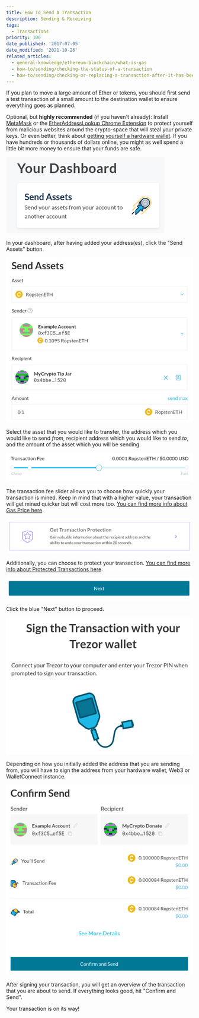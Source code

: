 ```yaml
---
title: How To Send A Transaction
description: Sending & Receiving
tags:
  - Transactions
priority: 100
date_published: '2017-07-05'
date_modified: '2021-10-26'
related_articles:
  - general-knowledge/ethereum-blockchain/what-is-gas
  - how-to/sending/checking-the-status-of-a-transaction
  - how-to/sending/checking-or-replacing-a-transaction-after-it-has-been-sent
---
```


If you plan to move a large amount of Ether or tokens, you should first send a test transaction of a small amount to the destination wallet to ensure everything goes as planned.

Optional, but **highly recommended** (if you haven't already): Install [MetaMask](/how-to/migrating/moving-from-mycrypto-to-metamask) or the [EtherAddressLookup Chrome Extension](https://chrome.google.com/webstore/detail/etheraddresslookup/pdknmigbbbhmllnmgdfalmedcmcefdfn?hl=en-GB) to protect yourself from malicious websites around the crypto-space that will steal your private keys. Or even better, think about [getting yourself a hardware wallet](/staying-safe/hardware-wallet-recommendations). If you have hundreds or thousands of dollars online, you might as well spend a little bit more money to ensure that your funds are safe.

![Send Assets button](../../assets/how-to/sending/how-to-send-a-transaction/send-assets-button.png)

In your dashboard, after having added your address(es), click the "Send Assets" button.

![Details entered](../../assets/how-to/sending/how-to-send-a-transaction/details-entered.png)

Select the asset that you would like to transfer, the address which you would like to send _from_, recipient address which you would like to send _to_, and the amount of the asset which you will be sending.

![Transaction fee slider](../../assets/how-to/sending/how-to-send-a-transaction/transaction-fee-slider.png)

The transaction fee slider allows you to choose how quickly your transaction is mined. Keep in mind that with a higher value, your transaction will get mined quicker but will cost more too. [You can find more info about Gas Price here](/how-to/sending/how-to-know-what-gas-price-to-use).

![Protected Transactions](../../assets/how-to/sending/how-to-send-a-transaction/transaction-protection.png)

Additionally, you can choose to protect your transaction. [You can find more info about Protected Transactions here](/general-knowledge/about-mycrypto/what-are-protected-transactions).

![Next button](../../assets/how-to/sending/how-to-send-a-transaction/next-button.png)

Click the blue "Next" button to proceed.

![Sign transaction](../../assets/how-to/sending/how-to-send-a-transaction/sign-transaction.png)

Depending on how you initially added the address that you are sending from, you will have to sign the address from your hardware wallet, Web3 or WalletConnect instance.

![Confirm send](../../assets/how-to/sending/how-to-send-a-transaction/confirm-send.png)

After signing your transaction, you will get an overview of the transaction that you are about to send. If everything looks good, hit "Confirm and Send".

Your transaction is on its way!
